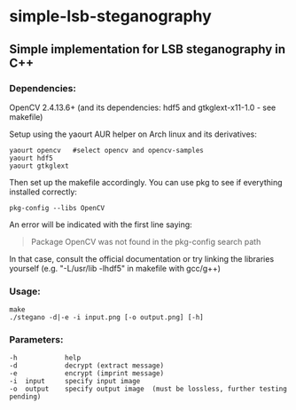 # simple-lsb-steganography
## Simple implementation for LSB steganography in C++

### Dependencies:

  OpenCV 2.4.13.6+ (and its dependencies: hdf5 and gtkglext-x11-1.0 - see makefile)

  Setup using the yaourt AUR helper on Arch linux and its derivatives:
  
  ```
  yaourt opencv   #select opencv and opencv-samples
  yaourt hdf5
  yaourt gtkglext
  ```
  
  Then set up the makefile accordingly. You can use pkg to see if everything installed correctly:
  
  ```
  pkg-config --libs OpenCV
  ```
  
  An error will be indicated with the first line saying:
  > Package OpenCV was not found in the pkg-config search path
  
  In that case, consult the official documentation or try linking the libraries yourself (e.g. "-L/usr/lib -lhdf5" in makefile with gcc/g++)

### Usage:

  ```
  make
  ./stegano -d|-e -i input.png [-o output.png] [-h]
  ```
  
### Parameters:

  ```
  -h            help
  -d            decrypt (extract message)
  -e            encrypt (imprint message)
  -i  input     specify input image
  -o  output    specify output image  (must be lossless, further testing pending)
  ```
